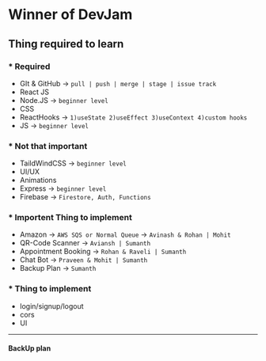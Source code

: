 # Winner of DevJam
## Thing required to learn
### * Required
  *  GIt & GitHub -> `pull | push | merge | stage | issue track`
  *  React JS 
  *  Node.JS -> `beginner level`
  *  CSS
  *  ReactHooks -> `1)useState 2)useEffect 3)useContext 4)custom hooks`
  *  JS -> `beginner level`
### * Not that important 
  *  TaildWindCSS -> `beginner level`
  *  UI/UX
  *  Animations 
  *  Express -> `beginner level`
  *  Firebase -> `Firestore, Auth, Functions`
### * Importent Thing to implement
  * Amazon -> `AWS SQS or Normal Queue` -> `Avinash & Rohan | Mohit`
  * QR-Code Scanner -> `Aviansh | Sumanth`
  * Appointment Booking -> `Rohan & Raveli | Sumanth`
  * Chat Bot -> `Praveen & Mohit | Sumanth`
  * Backup Plan -> `Sumanth`
### * Thing to implement
  * login/signup/logout
  * cors
  * UI

---
#### BackUp plan
